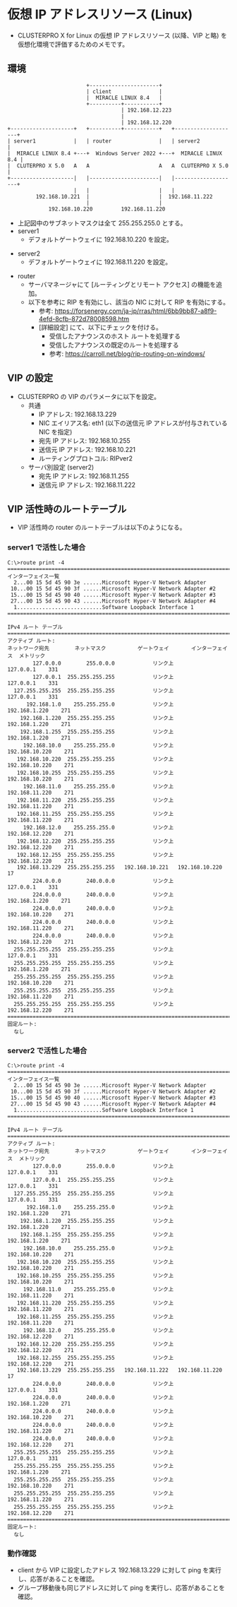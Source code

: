 # 仮想 IP アドレスリソース (Linux)
- CLUSTERPRO X for Linux の仮想 IP アドレスリソース (以降、VIP と略) を仮想化環境で評価するためのメモです。

## 環境
```
                         +----------------------+
                         | client               |
                         |  MIRACLE LINUX 8.4   |
                         +----------+-----------+
                                    | 192.168.12.223
                                    | 
                                    | 192.168.12.220
+--------------------+   +----------+-----------+   +--------------------+
| server1            |   | router               |   | server2            |
|  MIRACLE LINUX 8.4 +---+  Windows Server 2022 +---+  MIRACLE LINUX 8.4 |
|  CLUTERPRO X 5.0   A   A                      A   A  CLUTERPRO X 5.0   |
+--------------------|   |----------------------|   |--------------------+
                     |   |                      |   |
         192.168.10.221  |                      |  192.168.11.222
                         |                      |
             192.168.10.220         192.168.11.220
```
- 上記図中のサブネットマスクは全て 255.255.255.0 とする。
- server1
  - デフォルトゲートウェイに 192.168.10.220 を設定。
<!--
    - もしくは、route add で 192.168.11.0/24 のゲートウェイに 192.168.10.220 を設定。
-->
- server2 
  - デフォルトゲートウェイに 192.168.11.220 を設定。
<!--
    - もしくは、route add で 192.168.10.0/24 のゲートウェイに 192.168.11.220 を設定。
-->    
- router
  - サーバマネージャにて [ルーティングとリモート アクセス] の機能を追加。
  - 以下を参考に RIP を有効にし、該当の NIC に対して RIP を有効にする。
    - 参考: https://forsenergy.com/ja-jp/rras/html/6bb9bb87-a8f9-4efd-8cfb-872d78008598.htm
    - [詳細設定] にて、以下にチェックを付ける。
      - 受信したアナウンスのホスト ルートを処理する
      - 受信したアナウンスの既定のルートを処理する
      - 参考: https://carroll.net/blog/rip-routing-on-windows/

## VIP の設定
- CLUSTERPRO の VIP のパラメータに以下を設定。
  - 共通
    - IP アドレス: 192.168.13.229
    - NIC エイリアス名: eth1 (以下の送信元 IP アドレスが付与されている NIC を指定)
    - 宛先 IP アドレス: 192.168.10.255
    - 送信元 IP アドレス: 192.168.10.221
    - ルーティングプロトコル: RIPver2
  - サーバ別設定 (server2)
    - 宛先 IP アドレス: 192.168.11.255
    - 送信元 IP アドレス: 192.168.11.222

## VIP 活性時のルートテーブル
- VIP 活性時の router のルートテーブルは以下のようになる。
### server1 で活性した場合
```
C:\>route print -4
===========================================================================
インターフェイス一覧
  2...00 15 5d 45 90 3e ......Microsoft Hyper-V Network Adapter
 10...00 15 5d 45 90 3f ......Microsoft Hyper-V Network Adapter #2
 15...00 15 5d 45 90 40 ......Microsoft Hyper-V Network Adapter #3
 27...00 15 5d 45 90 43 ......Microsoft Hyper-V Network Adapter #4
  1...........................Software Loopback Interface 1
===========================================================================

IPv4 ルート テーブル
===========================================================================
アクティブ ルート:
ネットワーク宛先        ネットマスク          ゲートウェイ       インターフェイス  メトリック
        127.0.0.0        255.0.0.0            リンク上         127.0.0.1    331
        127.0.0.1  255.255.255.255            リンク上         127.0.0.1    331
  127.255.255.255  255.255.255.255            リンク上         127.0.0.1    331
      192.168.1.0    255.255.255.0            リンク上     192.168.1.220    271
    192.168.1.220  255.255.255.255            リンク上     192.168.1.220    271
    192.168.1.255  255.255.255.255            リンク上     192.168.1.220    271
     192.168.10.0    255.255.255.0            リンク上    192.168.10.220    271
   192.168.10.220  255.255.255.255            リンク上    192.168.10.220    271
   192.168.10.255  255.255.255.255            リンク上    192.168.10.220    271
     192.168.11.0    255.255.255.0            リンク上    192.168.11.220    271
   192.168.11.220  255.255.255.255            リンク上    192.168.11.220    271
   192.168.11.255  255.255.255.255            リンク上    192.168.11.220    271
     192.168.12.0    255.255.255.0            リンク上    192.168.12.220    271
   192.168.12.220  255.255.255.255            リンク上    192.168.12.220    271
   192.168.12.255  255.255.255.255            リンク上    192.168.12.220    271
   192.168.13.229  255.255.255.255   192.168.10.221   192.168.10.220     17
        224.0.0.0        240.0.0.0            リンク上         127.0.0.1    331
        224.0.0.0        240.0.0.0            リンク上     192.168.1.220    271
        224.0.0.0        240.0.0.0            リンク上    192.168.10.220    271
        224.0.0.0        240.0.0.0            リンク上    192.168.11.220    271
        224.0.0.0        240.0.0.0            リンク上    192.168.12.220    271
  255.255.255.255  255.255.255.255            リンク上         127.0.0.1    331
  255.255.255.255  255.255.255.255            リンク上     192.168.1.220    271
  255.255.255.255  255.255.255.255            リンク上    192.168.10.220    271
  255.255.255.255  255.255.255.255            リンク上    192.168.11.220    271
  255.255.255.255  255.255.255.255            リンク上    192.168.12.220    271
===========================================================================
固定ルート:
  なし
```
### server2 で活性した場合
```
C:\>route print -4
===========================================================================
インターフェイス一覧
  2...00 15 5d 45 90 3e ......Microsoft Hyper-V Network Adapter
 10...00 15 5d 45 90 3f ......Microsoft Hyper-V Network Adapter #2
 15...00 15 5d 45 90 40 ......Microsoft Hyper-V Network Adapter #3
 27...00 15 5d 45 90 43 ......Microsoft Hyper-V Network Adapter #4
  1...........................Software Loopback Interface 1
===========================================================================

IPv4 ルート テーブル
===========================================================================
アクティブ ルート:
ネットワーク宛先        ネットマスク          ゲートウェイ       インターフェイス  メトリック
        127.0.0.0        255.0.0.0            リンク上         127.0.0.1    331
        127.0.0.1  255.255.255.255            リンク上         127.0.0.1    331
  127.255.255.255  255.255.255.255            リンク上         127.0.0.1    331
      192.168.1.0    255.255.255.0            リンク上     192.168.1.220    271
    192.168.1.220  255.255.255.255            リンク上     192.168.1.220    271
    192.168.1.255  255.255.255.255            リンク上     192.168.1.220    271
     192.168.10.0    255.255.255.0            リンク上    192.168.10.220    271
   192.168.10.220  255.255.255.255            リンク上    192.168.10.220    271
   192.168.10.255  255.255.255.255            リンク上    192.168.10.220    271
     192.168.11.0    255.255.255.0            リンク上    192.168.11.220    271
   192.168.11.220  255.255.255.255            リンク上    192.168.11.220    271
   192.168.11.255  255.255.255.255            リンク上    192.168.11.220    271
     192.168.12.0    255.255.255.0            リンク上    192.168.12.220    271
   192.168.12.220  255.255.255.255            リンク上    192.168.12.220    271
   192.168.12.255  255.255.255.255            リンク上    192.168.12.220    271
   192.168.13.229  255.255.255.255   192.168.11.222   192.168.11.220     17
        224.0.0.0        240.0.0.0            リンク上         127.0.0.1    331
        224.0.0.0        240.0.0.0            リンク上     192.168.1.220    271
        224.0.0.0        240.0.0.0            リンク上    192.168.10.220    271
        224.0.0.0        240.0.0.0            リンク上    192.168.11.220    271
        224.0.0.0        240.0.0.0            リンク上    192.168.12.220    271
  255.255.255.255  255.255.255.255            リンク上         127.0.0.1    331
  255.255.255.255  255.255.255.255            リンク上     192.168.1.220    271
  255.255.255.255  255.255.255.255            リンク上    192.168.10.220    271
  255.255.255.255  255.255.255.255            リンク上    192.168.11.220    271
  255.255.255.255  255.255.255.255            リンク上    192.168.12.220    271
===========================================================================
固定ルート:
  なし
```

### 動作確認
- client から VIP に設定したアドレス 192.168.13.229 に対して ping を実行し、応答があることを確認。
- グループ移動後も同じアドレスに対して ping を実行し、応答があることを確認。